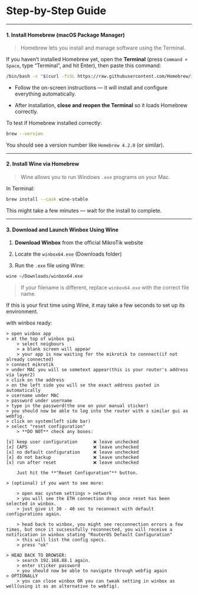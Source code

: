 # Step-by-Step Guide

---

#### 1. Install Homebrew (macOS Package Manager)

> Homebrew lets you install and manage software using the Terminal.

If you haven’t installed Homebrew yet, open the **Terminal** (press `Command + Space`, type “Terminal”, and hit Enter), then paste this command:

```bash
/bin/bash -c "$(curl -fsSL https://raw.githubusercontent.com/Homebrew/install/HEAD/install.sh)"
```

- Follow the on-screen instructions — it will install and configure everything automatically.
    
- After installation, **close and reopen the Terminal** so it loads Homebrew correctly.
    

To test if Homebrew installed correctly:

```bash
brew --version
```

You should see a version number like `Homebrew 4.2.0` (or similar).

---

#### 2. Install Wine via Homebrew

> Wine allows you to run Windows `.exe` programs on your Mac.

In Terminal:

```bash
brew install --cask wine-stable
```

This might take a few minutes — wait for the install to complete.

---

#### 3. Download and Launch Winbox Using Wine

1. **Download Winbox** from the official MikroTik website
    
2. Locate the `winbox64.exe` (Downloads folder)
    
3. Run the `.exe` file using Wine:
    

```bash
wine ~/Downloads/winbox64.exe
```

> If your filename is different, replace `winbox64.exe` with the correct file name.

If this is your first time using Wine, it may take a few seconds to set up its environment.


with winbox ready:

	> open winbox app
	> at the top of winbox gui
		> select neigbours
		> a blank screen will appear
		> your app is now waiting for the mikrotik to connnect(if not already connected)
	> connect mikrotik
	> under MAC you will se sometext appear(this is your router's address via layer2)
	> click on the address
	> on the left side you will se the exact address pasted in automatically
	> username under MAC
	> password under username
	> type in the password(the one on your manual sticker)
	> you should now be able to log into the router with a similar gui as webfig.
	> click on system(left side bar)
	> select "reset configuration"
		> **DO NOT** check any boxes:
    
```
[x] keep user configuration      ❌ leave unchecked  
[x] CAPS                         ❌ leave unchecked  
[x] no default configuration     ❌ leave unchecked  
[x] do not backup                ❌ leave unchecked  
[x] run after reset              ❌ leave unchecked   
```
		
		Just hit the **"Reset Configuration"** button.
		
	> (optional) if you want to see more:
	
		> open mac system settings > network
		> you will see the ETH connection drop once reset has been selected in winbox.
		> just give it 30 - 40 sec to reconnect with default configurations again.
		
		> head back to winbox, you might see recconnection errors a few times, but once it sucsessfully reconnected, you will receive a notification in winbox stating "RouterOS Default Configuration"
		> this will list the config specs.
		> press "ok"
		
	> HEAD BACK TO BROWSER:
		> search 192.168.88.1 again.
		> enter sticker password
		> you should now be able to navigate through webfig again
	> OPTIONALLY
		> you can close winbox OR you can tweak setting in winbox as well(using it as an alternative to webfig).
